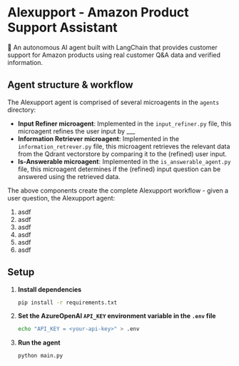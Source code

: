 # Alexupport - Amazon Product Support Assistant

🤖 An autonomous AI agent built with LangChain that provides customer support for Amazon products using real customer Q&A data and verified information.

## Agent structure & workflow

The Alexupport agent is comprised of several microagents in the `agents` directory:

* **Input Refiner microagent**: Implemented in the `input_refiner.py` file, this microagent refines the user input by ___
* **Information Retriever microagent**: Implemented in the `information_retrever.py` file, this microagent retrieves the relevant data from the Qdrant vectorstore by comparing it to the (refined) user input.
* **Is-Answerable microagent**: Implemented in the `is_answerable_agent.py` file, this microagent determines if the (refined) input question can be answered using the retrieved data.

The above components create the complete Alexupport workflow - given a user question, the Alexupport agent:

1. asdf
2. asdf
3. asdf
4. asdf
5. asdf
6. asdf

## Setup

1. **Install dependencies**
    ```bash
    pip install -r requirements.txt
    ```

2. **Set the AzureOpenAI `API_KEY` environment variable in the `.env` file**
    ``` bash
    echo "API_KEY = <your-api-key>" > .env
    ```

3. **Run the agent**
    ```bash
    python main.py
    ```